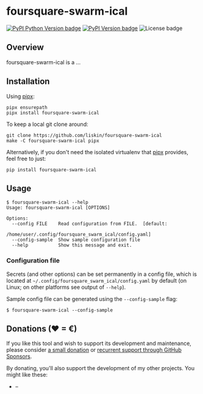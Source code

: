 # foursquare-swarm-ical

[![PyPI Python Version badge](https://img.shields.io/pypi/pyversions/foursquare-swarm-ical)](https://pypi.org/project/foursquare-swarm-ical/)
[![PyPI Version badge](https://img.shields.io/pypi/v/foursquare-swarm-ical)](https://pypi.org/project/foursquare-swarm-ical/)
![License badge](https://img.shields.io/github/license/liskin/foursquare-swarm-ical)

## Overview

foursquare-swarm-ical is a …

<!-- FIXME: example image -->

## Installation

Using [pipx][]:

```
pipx ensurepath
pipx install foursquare-swarm-ical
```

To keep a local git clone around:

```
git clone https://github.com/liskin/foursquare-swarm-ical
make -C foursquare-swarm-ical pipx
```

Alternatively, if you don't need the isolated virtualenv that [pipx][]
provides, feel free to just:

```
pip install foursquare-swarm-ical
```

[pipx]: https://github.com/pypa/pipx

## Usage

<!-- include tests/readme/help.md -->
    $ foursquare-swarm-ical --help
    Usage: foursquare-swarm-ical [OPTIONS]
    
    Options:
      --config FILE    Read configuration from FILE.  [default:
                       /home/user/.config/foursquare_swarm_ical/config.yaml]
      --config-sample  Show sample configuration file
      --help           Show this message and exit.
<!-- end include -->

<!-- FIXME: example -->

### Configuration file

Secrets (and other options) can be set permanently in a config file,
which is located at `~/.config/foursquare_swarm_ical/config.yaml` by default
(on Linux; on other platforms see output of `--help`).

Sample config file can be generated using the `--config-sample` flag:

<!-- include tests/readme/config-sample.md -->
    $ foursquare-swarm-ical --config-sample
<!-- end include -->

## Donations (♥ = €)

If you like this tool and wish to support its development and maintenance,
please consider [a small donation](https://www.paypal.me/lisknisi/10EUR) or
[recurrent support through GitHub Sponsors](https://github.com/sponsors/liskin).

By donating, you'll also support the development of my other projects. You
might like these:

* <!-- FIXME: [name](link) --> – <!-- FIXME: description -->
